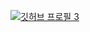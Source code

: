 [![깃허브 프로필 3](https://user-images.githubusercontent.com/59174247/162596209-8ed52108-e99f-452e-ac48-1d25936e738d.png)](https://my.surfit.io/w/1105649084)
